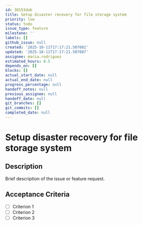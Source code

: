 ```yaml
---
id: 30153dab
title: Setup disaster recovery for file storage system
priority: low
status: todo
issue_type: feature
milestone: ''
labels: []
github_issue: null
created: '2025-10-11T17:17:21.507082'
updated: '2025-10-11T17:17:21.507087'
assignee: maria.rodriguez
estimated_hours: 0.5
depends_on: []
blocks: []
actual_start_date: null
actual_end_date: null
progress_percentage: null
handoff_notes: null
previous_assignee: null
handoff_date: null
git_branches: []
git_commits: []
completed_date: null
---
```


# Setup disaster recovery for file storage system

## Description

Brief description of the issue or feature request.

## Acceptance Criteria

- [ ] Criterion 1
- [ ] Criterion 2
- [ ] Criterion 3